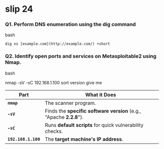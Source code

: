 # slip 24

### Q1. Perform DNS enumeration using the dig command

 bash

    dig ns [example.com](http://example.com/) +short

### Q2. Identify open ports and services on Metasploitable2 using Nmap.

bash

   nmap -sV -sC 192.168.1.100 sort version give me 

| Part | What it Does |
| --- | --- |
| **`nmap`** | The scanner program. |
| **`-sV`** | Finds the **specific software version** (e.g., "Apache **2.2.8**"). |
| **`-sC`** | Runs **default scripts** for quick vulnerability checks. |
| **`192.168.1.100`** | The **target machine's IP address**. |